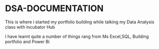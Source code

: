 # DSA-DOCUMENTATION

This is where i started my portfolio building while talking my Data Analysis class with incubator Hub

I have learnt quite a number of things rang from Ms Excel,SQL, Building portfolio and Power Bi

